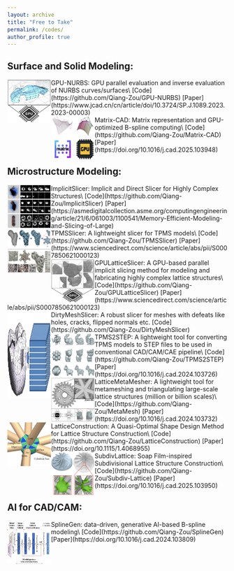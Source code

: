```yaml
---
layout: archive
title: "Free to Take"
permalink: /codes/
author_profile: true
---
```


## Surface and Solid Modeling:
<img align="left" width="100" height="100" src="/images/codes/GPU-NURBS.png"> 
GPU-NURBS: GPU parallel evaluation and inverse evaluation of NURBS curves/surfaces\
[Code](https://github.com/Qiang-Zou/GPU-NURBS) [Paper](https://www.jcad.cn/cn/article/doi/10.3724/SP.J.1089.2023.2023-00003)

<br />

<img align="left" width="100" height="100" src="/images/codes/matrix-cad.jpg"> 
Matrix-CAD: Matrix representation and GPU-optimized B-spline computing\
[Code](https://github.com/Qiang-Zou/Matrix-CAD) [Paper](https://doi.org/10.1016/j.cad.2025.103948)

<br />

## Microstructure Modeling:
<img align="left" width="100" height="100" src="/images/codes/ImplicitSlicer.png">
ImplicitSlicer: Implicit and Direct Slicer for Highly Complex Structures\
[Code](https://github.com/Qiang-Zou/ImplicitSlicer) [Paper](https://asmedigitalcollection.asme.org/computingengineering/article/21/6/061003/1100541/Memory-Efficient-Modeling-and-Slicing-of-Large)

<br />

<img align="left" width="100" height="100" src="/images/codes/TPMSSlicer.png"> 
TPMSSlicer: A lightweight slicer for TPMS models\
[Code](https://github.com/Qiang-Zou/TPMSSlicer) [Paper](https://www.sciencedirect.com/science/article/abs/pii/S0007850621000123)

<br />

<img align="left" width="100" height="100" src="/images/codes/GPULatticeSlicer.png"> 
GPULatticeSlicer: A GPU-based parallel implicit slicing method for modeling and fabricating highly complex lattice structures\
[Code](https://github.com/Qiang-Zou/GPULatticeSlicer) [Paper](https://www.sciencedirect.com/science/article/abs/pii/S0007850621000123)

<br />

<img align="left" width="100" height="200" src="/images/codes/DirtyMeshSlicer.png"> 
DirtyMeshSlicer: A robust slicer for meshes with defeats like holes, cracks, flipped normals etc. [Code](https://github.com/Qiang-Zou/DirtyMeshSlicer)

<br />

<img align="left" width="100" height="100" src="/images/codes/TPMS2STEP.jpg"> 
TPMS2STEP: A lightweight tool for converting TPMS models to STEP files to be used in conventional CAD/CAM/CAE pipeline\
[Code](https://github.com/Qiang-Zou/TPMS2STEP) [Paper](https://doi.org/10.1016/j.cad.2024.103726)

<br />

<img align="left" width="100" height="100" src="/images/codes/MetaMesh.png"> 
LatticeMetaMesher: A lightweight tool for metameshing and triangulating large-scale lattice structures (million or billion scales)\
[Code](https://github.com/Qiang-Zou/MetaMesh) [Paper](https://doi.org/10.1016/j.cad.2024.103732)

<br />

<img align="left" width="100" height="100" src="/images/codes/latticeconstruction.png"> 
LatticeConstruction: A Quasi-Optimal Shape Design Method for Lattice Structure Construction\
[Code](https://github.com/Qiang-Zou/LatticeConstruction) [Paper](https://doi.org/10.1115/1.4068955)

<br />

<img align="left" width="100" height="100" src="/images/codes/SubdivLattice.jpg"> 
SubdivLattice: Soap Film-inspired Subdivisional Lattice Structure Construction\
[Code](https://github.com/Qiang-Zou/Subdiv-Lattice) [Paper](https://doi.org/10.1016/j.cad.2025.103950)

<br />

## AI for CAD/CAM:
<img align="left" width="100" height="100" src="/images/codes/splinegen.png"> 
SplineGen: data-driven, generative AI-based B-spline modeling\
[Code](https://github.com/Qiang-Zou/SplineGen) [Paper](https://doi.org/10.1016/j.cad.2024.103809)

<br />






